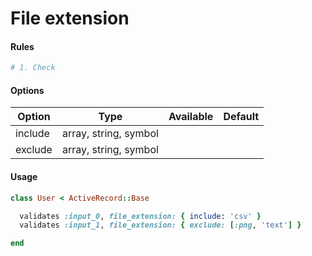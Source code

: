 # File extension

#### Rules

```ruby
# 1. Check
```

#### Options

Option | Type | Available | Default
--- | --- | --- | ---
include | array, string, symbol | |
exclude | array, string, symbol | |

#### Usage

```ruby
class User < ActiveRecord::Base

  validates :input_0, file_extension: { include: 'csv' }
  validates :input_1, file_extension: { exclude: [:png, 'text'] }

end
```

